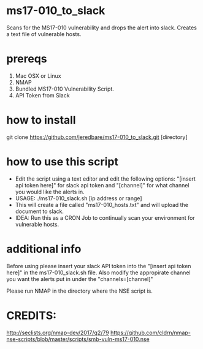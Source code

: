 # ms17-010_to_slack
Scans for the MS17-010 vulnerability and drops the alert into slack.  Creates a text file of vulnerable hosts.

# prereqs
1. Mac OSX or Linux
2. NMAP
3. Bundled MS17-010 Vulnerability Script.
4. API Token from Slack

# how to install
git clone https://github.com/jeredbare/ms17-010_to_slack.git [directory]

# how to use this script
- Edit the script using a text editor and edit the following options: "[insert api token here]" for slack api token and "[channel]" for what channel you would like the alerts in.
- USAGE: ./ms17-010_slack.sh [ip address or range]
- This will create a file called "ms17-010_hosts.txt" and will upload the document to slack.
- IDEA: Run this as a CRON Job to continually scan your environment for vulnerable hosts.  

# additional info
Before using please insert your slack API token into the "[insert api token here]" in the ms17-010_slack.sh file.  Also modify the appropirate channel you want the alerts put in under the "channels=[channel]"

Please run NMAP in the directory where the NSE script is.

# CREDITS:
http://seclists.org/nmap-dev/2017/q2/79
https://github.com/cldrn/nmap-nse-scripts/blob/master/scripts/smb-vuln-ms17-010.nse
